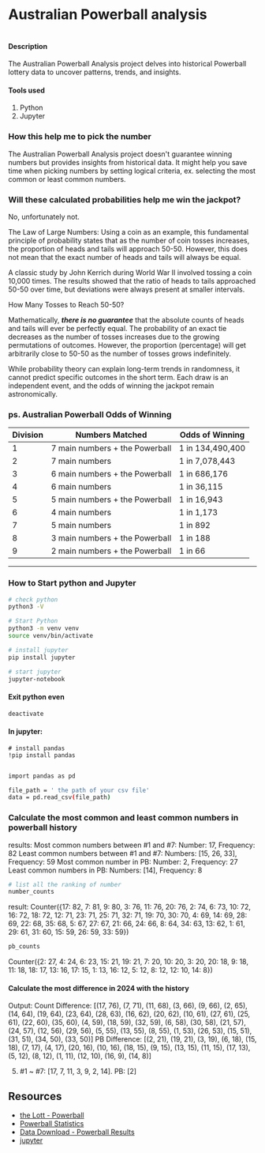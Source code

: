 # Australian Powerball analysis 
![]()
#### Description
 The Australian Powerball Analysis project delves into historical Powerball lottery data to uncover patterns, trends, and insights.

#### Tools used 
1. Python
2. Jupyter


### How this help me to pick the number

The Australian Powerball Analysis project doesn't guarantee winning numbers but provides insights from historical data. It might help you save time when picking numbers by setting logical criteria, ex. selecting the most common or least common numbers.

### Will these calculated probabilities help me win the jackpot?

No, unfortunately not.

The Law of Large Numbers:
Using a coin as an example,
this fundamental principle of probability states that as the number of coin tosses increases, the proportion of heads and tails will approach 50-50. However, this does not mean that the exact number of heads and tails will always be equal.

A classic study by John Kerrich during World War II involved tossing a coin 10,000 times. The results showed that the ratio of heads to tails approached 50-50 over time, but deviations were always present at smaller intervals.

How Many Tosses to Reach 50-50?

Mathematically, ***there is no guarantee*** that the absolute counts of heads and tails will ever be perfectly equal. The probability of an exact tie decreases as the number of tosses increases due to the growing permutations of outcomes. However, the proportion (percentage) will get arbitrarily close to 50-50 as the number of tosses grows indefinitely.

 While probability theory can explain long-term trends in randomness, it cannot predict specific outcomes in the short term. Each draw is an independent event, and the odds of winning the jackpot remain astronomically. 

### ps. Australian Powerball Odds of Winning
| Division | Numbers Matched              | Odds of Winning        |
|----------|------------------------------|------------------------|
| 1        | 7 main numbers + the Powerball | 1 in 134,490,400      |
| 2        | 7 main numbers               | 1 in 7,078,443        |
| 3        | 6 main numbers + the Powerball | 1 in 686,176          |
| 4        | 6 main numbers               | 1 in 36,115           |
| 5        | 5 main numbers + the Powerball | 1 in 16,943          |
| 6        | 4 main numbers               | 1 in 1,173            |
| 7        | 5 main numbers               | 1 in 892              |
| 8        | 3 main numbers + the Powerball | 1 in 188             |
| 9        | 2 main numbers + the Powerball | 1 in 66              |


---
### How to Start python and Jupyter
```bash
# check python
python3 -V

# Start Python
python3 -m venv venv
source venv/bin/activate

# install jupyter
pip install jupyter 

# start jupyter
jupyter-notebook
```
#### Exit python even
```bash
deactivate
```


#### In jupyter:

```
# install pandas
!pip install pandas
```
```bash

import pandas as pd

file_path = ' the path of your csv file'
data = pd.read_csv(file_path)

```
### Calculate the most common and least common numbers in powerball history

results:
Most common numbers between #1 and #7:
Number: 17, Frequency: 82
Least common numbers between #1 and #7:
Numbers: [15, 26, 33], Frequency: 59
Most common number in PB:
Number: 2, Frequency: 27
Least common numbers in PB:
Numbers: [14], Frequency: 8

```bash
# list all the ranking of number
number_counts
```
result:
Counter({17: 82,
         7: 81,
         9: 80,
         3: 76,
         11: 76,
         20: 76,
         2: 74,
         6: 73,
         10: 72,
         16: 72,
         18: 72,
         12: 71,
         23: 71,
         25: 71,
         32: 71,
         19: 70,
         30: 70,
         4: 69,
         14: 69,
         28: 69,
         22: 68,
         35: 68,
         5: 67,
         27: 67,
         21: 66,
         24: 66,
         8: 64,
         34: 63,
         13: 62,
         1: 61,
         29: 61,
         31: 60,
         15: 59,
         26: 59,
         33: 59})

```bash
pb_counts
```
Counter({2: 27,
         4: 24,
         6: 23,
         15: 21,
         19: 21,
         7: 20,
         10: 20,
         3: 20,
         20: 18,
         9: 18,
         11: 18,
         18: 17,
         13: 16,
         17: 15,
         1: 13,
         16: 12,
         5: 12,
         8: 12,
         12: 10,
         14: 8})

#### Calculate the most difference in 2024 with the history

Output:
Count Difference:
[(17, 76), (7, 71), (11, 68), (3, 66), (9, 66), (2, 65), (14, 64), (19, 64), (23, 64), (28, 63), (16, 62), (20, 62), (10, 61), (27, 61), (25, 61), (22, 60), (35, 60), (4, 59), (18, 59), (32, 59), (6, 58), (30, 58), (21, 57), (24, 57), (12, 56), (29, 56), (5, 55), (13, 55), (8, 55), (1, 53), (26, 53), (15, 51), (31, 51), (34, 50), (33, 50)]
PB Difference:
[(2, 21), (19, 21), (3, 19), (6, 18), (15, 18), (7, 17), (4, 17), (20, 16), (10, 16), (18, 15), (9, 15), (13, 15), (11, 15), (17, 13), (5, 12), (8, 12), (1, 11), (12, 10), (16, 9), (14, 8)]

5. #1 ~ #7: [17, 7, 11, 3, 9, 2, 14]. PB: [2]






Resources
---
- [the Lott - Powerball](https://www.thelott.com/powerball/results)
- [Powerball Statistics](https://australia.national-lottery.com/powerball/statistics)
- [Data Download - Powerball Results](https://gnetwork.com.au/powerball-results/)
- [jupyter](https://jupyter.org/)
